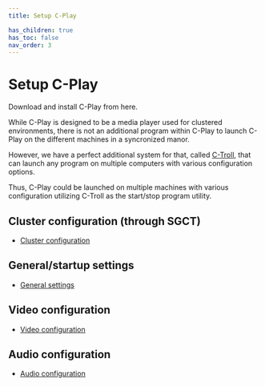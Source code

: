 ```yaml
---
title: Setup C-Play

has_children: true
has_toc: false
nav_order: 3
---
```


# Setup C-Play

Download and install C-Play from here. 

While C-Play is designed to be a media player used for clustered environments, there is not an additional program within C-Play to launch C-Play on the different machines in a syncronized manor.

However, we have a perfect additional system for that, called [C-Troll](https://github.com/c-toolbox/C-Troll), that can launch any program on multiple computers with various configuration options.

Thus, C-Play could be launched on multiple machines with various configuration utilizing C-Troll as the start/stop program utility.

## Cluster configuration (through SGCT)
 - [Cluster configuration](guides/setup/sgct)

## General/startup settings
 - [General settings](guides/setup/settings)

## Video configuration
 - [Video configuration](guides/setup/video)

## Audio configuration
 - [Audio configuration](guides/setup/audio)
